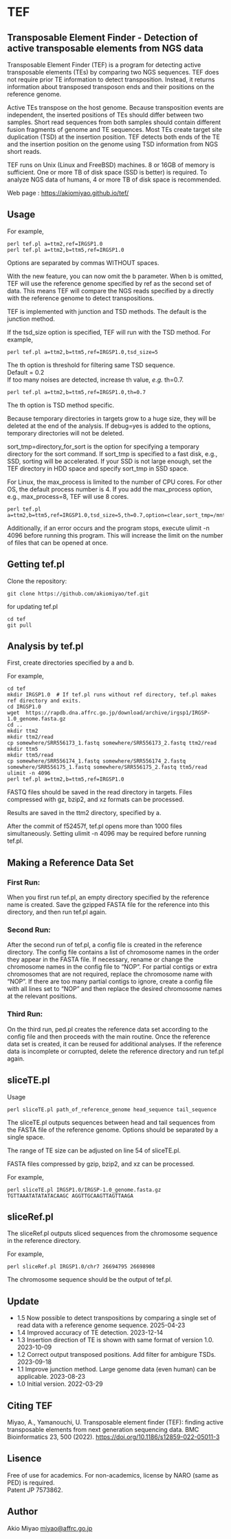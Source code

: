 # TEF
## Transposable Element Finder - Detection of active transposable elements from NGS data  
Transposable Element Finder (TEF) is a program for detecting active transposable elements (TEs) by comparing two NGS sequences. TEF does not require prior TE information to detect transposition. Instead, it returns information about transposed transposon ends and their positions on the reference genome.  

Active TEs transpose on the host genome. Because transposition events are independent, the inserted positions of TEs should differ between two samples. Short read sequences from both samples should contain different fusion fragments of genome and TE sequences. Most TEs create target site duplication (TSD) at the insertion position. TEF detects both ends of the TE and the insertion position on the genome using TSD information from NGS short reads.  

TEF runs on Unix (Linux and FreeBSD) machines. 8 or 16GB of memory is sufficient. One or more TB of disk space (SSD is better) is required. To analyze NGS data of humans, 4 or more TB of disk space is recommended.  

Web page : https://akiomiyao.github.io/tef/  

## Usage

For example,  
```
perl tef.pl a=ttm2,ref=IRGSP1.0  
perl tef.pl a=ttm2,b=ttm5,ref=IRGSP1.0  
```

Options are separated by commas WITHOUT spaces.

With the new feature, you can now omit the b parameter. When b is omitted, TEF will use the reference genome specified by ref as the second set of data. This means TEF will compare the NGS reads specified by a directly with the reference genome to detect transpositions.

TEF is implemented with junction and TSD methods. The default is the junction method.

If the tsd_size option is specified, TEF will run with the TSD method.
For example,  
```
perl tef.pl a=ttm2,b=ttm5,ref=IRGSP1.0,tsd_size=5  
```
The th option is threshold for filtering same TSD sequence.  
Default = 0.2  
If too many noises are detected, increase th value, *e.g.* th=0.7.  
```
perl tef.pl a=ttm2,b=ttm5,ref=IRGSP1.0,th=0.7  
```
The th option is TSD method specific.  

Because temporary directories in targets grow to a huge size, they will be deleted at the end of the analysis. If debug=yes is added to the options, temporary directories will not be deleted.
  
sort_tmp=directory_for_sort is the option for specifying a temporary directory for the sort command. If sort_tmp is specified to a fast disk, e.g., SSD, sorting will be accelerated. If your SSD is not large enough, set the TEF directory in HDD space and specify sort_tmp in SSD space.

For Linux, the max_process is limited to the number of CPU cores. For other OS, the default process number is 4. If you add the max_process option, e.g., max_process=8, TEF will use 8 cores.
```
perl tef.pl a=ttm2,b=ttm5,ref=IRGSP1.0,tsd_size=5,th=0.7,option=clear,sort_tmp=/mnt/ssd/tmp,max_process=8
```
Additionally, if an error occurs and the program stops, execute ulimit -n 4096 before running this program. This will increase the limit on the number of files that can be opened at once.

## Getting tef.pl
Clone the repository:
```
git clone https://github.com/akiomiyao/tef.git   
```
for updating tef.pl  
```
cd tef  
git pull  
```
  
## Analysis by tef.pl  
First, create directories specified by a and b. 

For example,  
```
cd tef  
mkdir IRGSP1.0  # If tef.pl runs without ref directory, tef.pl makes ref directory and exits.
cd IRGSP1.0  
wget  https://rapdb.dna.affrc.go.jp/download/archive/irgsp1/IRGSP-1.0_genome.fasta.gz  
cd ..  
mkdir ttm2  
mkdir ttm2/read  
cp somewhere/SRR556173_1.fastq somewhere/SRR556173_2.fastq ttm2/read  
mkdir ttm5  
mkdir ttm5/read  
cp somewhere/SRR556174_1.fastq somewhere/SRR556174_2.fastq somewhere/SRR556175_1.fastq somewhere/SRR556175_2.fastq ttm5/read  
ulimit -n 4096
perl tef.pl a=ttm2,b=ttm5,ref=IRGSP1.0
```

FASTQ files should be saved in the read directory in targets. Files compressed with gz, bzip2, and xz formats can be processed.

Results are saved in the ttm2 directory, specified by a.

After the commit of f52457f, tef.pl opens more than 1000 files simultaneously. Setting ulimit -n 4096 may be required before running tef.pl.

## Making a Reference Data Set
### First Run:
When you first run tef.pl, an empty directory specified by the reference name is created.
Save the gzipped FASTA file for the reference into this directory, and then run tef.pl again.
### Second Run:
After the second run of tef.pl, a config file is created in the reference directory.
The config file contains a list of chromosome names in the order they appear in the FASTA file.
If necessary, rename or change the chromosome names in the config file to “NOP”.
For partial contigs or extra chromosomes that are not required, replace the chromosome name with “NOP”.
If there are too many partial contigs to ignore, create a config file with all lines set to “NOP” and then replace the desired chromosome names at the relevant positions.
### Third Run:
On the third run, ped.pl creates the reference data set according to the config file and then proceeds with the main routine.
Once the reference data set is created, it can be reused for additional analyses.
If the reference data is incomplete or corrupted, delete the reference directory and run tef.pl again.

## sliceTE.pl
Usage
```
perl sliceTE.pl path_of_reference_genome head_sequence tail_sequence
```
The sliceTE.pl outputs sequences between head and tail sequences from the FASTA file of the reference genome. Options should be separated by a single space.

The range of TE size can be adjusted on line 54 of sliceTE.pl.

FASTA files compressed by gzip, bzip2, and xz can be processed.

For example,
```
perl sliceTE.pl IRGSP1.0/IRGSP-1.0_genome.fasta.gz TGTTAAATATATATACAAGC AGGTTGCAAGTTAGTTAAGA
```
## sliceRef.pl
The sliceRef.pl outputs sliced sequences from the chromosome sequence in the reference directory.

For example,
```
perl sliceRef.pl IRGSP1.0/chr7 26694795 26698908
```
The chromosome sequence should be the output of tef.pl.

## Update
- 1.5 Now possible to detect transpositions by comparing a single set of read data with a reference genome sequence. 2025-04-23
- 1.4 Improved accuracy of TE detection. 2023-12-14
- 1.3 Insertion direction of TE is shown with same format of version 1.0. 2023-10-09
- 1.2 Correct output transposed positions. Add filter for ambigure TSDs. 2023-09-18
- 1.1 Improve junction method. Large genome data (even human) can be applicable. 2023-08-23
- 1.0 Initial version. 2022-03-29

## Citing TEF
Miyao, A., Yamanouchi, U. Transposable element finder (TEF): finding active transposable elements from next generation sequencing data. BMC Bioinformatics 23, 500 (2022). https://doi.org/10.1186/s12859-022-05011-3

## Lisence
Free of use for academics. For non-academics, license by NARO (same as PED) is required.  
Patent JP 7573862.  

## Author 
Akio Miyao miyao@affrc.go.jp
